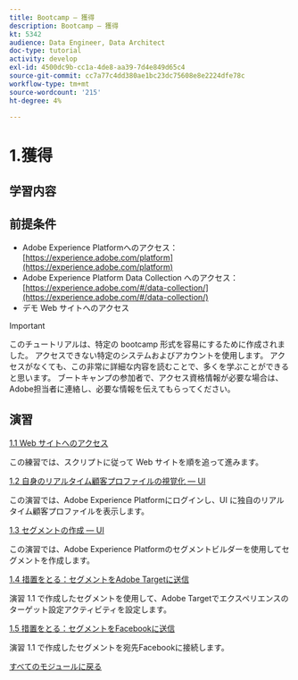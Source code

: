 ```yaml
---
title: Bootcamp — 獲得
description: Bootcamp — 獲得
kt: 5342
audience: Data Engineer, Data Architect
doc-type: tutorial
activity: develop
exl-id: 4500dc9b-cc1a-4de8-aa39-7d4e849d65c4
source-git-commit: cc7a77c4dd380ae1bc23dc75608e8e2224dfe78c
workflow-type: tm+mt
source-wordcount: '215'
ht-degree: 4%

---
```


# 1.獲得

## 学習内容

## 前提条件

- Adobe Experience Platformへのアクセス： [https://experience.adobe.com/platform](https://experience.adobe.com/platform)
- Adobe Experience Platform Data Collection へのアクセス： [https://experience.adobe.com/#/data-collection/](https://experience.adobe.com/#/data-collection/)
- デモ Web サイトへのアクセス

>[!IMPORTANT]
>
>このチュートリアルは、特定の bootcamp 形式を容易にするために作成されました。 アクセスできない特定のシステムおよびアカウントを使用します。 アクセスがなくても、この非常に詳細な内容を読むことで、多くを学ぶことができると思います。 ブートキャンプの参加者で、アクセス資格情報が必要な場合は、Adobe担当者に連絡し、必要な情報を伝えてもらってください。

## 演習

[1.1 Web サイトへのアクセス](./ex1.md)

この練習では、スクリプトに従って Web サイトを順を追って進みます。

[1.2 自身のリアルタイム顧客プロファイルの視覚化 — UI](./ex2.md)

この演習では、Adobe Experience Platformにログインし、UI に独自のリアルタイム顧客プロファイルを表示します。

[1.3 セグメントの作成 — UI](./ex3.md)

この演習では、Adobe Experience Platformのセグメントビルダーを使用してセグメントを作成します。

[1.4 措置をとる：セグメントをAdobe Targetに送信](./ex4.md)

演習 1.1 で作成したセグメントを使用して、Adobe Targetでエクスペリエンスのターゲット設定アクティビティを設定します。

[1.5 措置をとる：セグメントをFacebookに送信](./ex5.md)

演習 1.1 で作成したセグメントを宛先Facebookに接続します。

[すべてのモジュールに戻る](../../overview.md)
